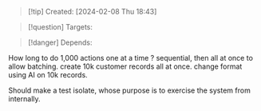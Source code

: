 
>[!tip] Created: [2024-02-08 Thu 18:43]

>[!question] Targets: 

>[!danger] Depends: 

How long to do 1,000 actions one at a time ?
sequential, then all at once to allow batching.
create 10k customer records all at once.
change format using AI on 10k records.

Should make a test isolate, whose purpose is to exercise the system from internally.